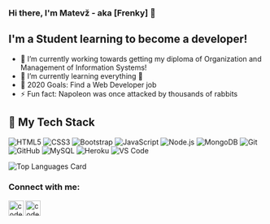### Hi there, I'm Matevž - aka [Frenky] 👋

## I'm a Student learning to become a developer!

- 🔭 I’m currently working towards getting my diploma of Organization and Management of Information Systems!
- 🌱 I’m currently learning everything 🤣
- 🥅 2020 Goals: Find a Web Developer job
- ⚡ Fun fact: Napoleon was once attacked by thousands of rabbits


## 🔧 My Tech Stack


![HTML5](https://img.shields.io/badge/-HTML5-000000?style=flat&logo=HTML5)
![CSS3](https://img.shields.io/badge/-CSS3-1572B6?style=flat&logo=css3)
![Bootstrap](https://img.shields.io/badge/-Bootstrap-563D7C?style=flat&logo=bootstrap)
![JavaScript](https://img.shields.io/badge/-JavaScript-000000?style=flat&logo=javascript)
![Node.js](https://img.shields.io/badge/-Node.js-000000?style=flat&logo=node.js&logoColor=339933)
![MongoDB](https://img.shields.io/badge/-MongoDB-black?style=flat&logo=mongodb)
![Git](https://img.shields.io/badge/-Git-000000?style=flat&logo=git&logoColor=F05032)
![GitHub](https://img.shields.io/badge/-GitHub-000000?style=flat&logo=github&logoColor=FFFFFF)
![MySQL](https://img.shields.io/badge/-MySQL-black?style=flat&logo=mysql)
![Heroku](https://img.shields.io/badge/-Heroku-430098?style=flat&logo=heroku)
![VS Code](https://img.shields.io/badge/-VSCode-%23007ACC?style=flat&logo=visual-studio-code)

![Top Languages Card](https://github-readme-stats.vercel.app/api/top-langs/?username=Frenky14)

### Connect with me:

[<img align="left" alt="codeSTACKr | LinkedIn" width="30px" src="https://cdn.jsdelivr.net/npm/simple-icons@v3/icons/linkedin.svg" />][linkedin]
[<img align="left" alt="codeSTACKr | Instagram" width="30px" src="https://cdn.jsdelivr.net/npm/simple-icons@v3/icons/instagram.svg" />][instagram]

[instagram]: https://www.instagram.com/matevz_zbontar14/
[linkedin]: https://www.linkedin.com/in/matevz-zbontar



